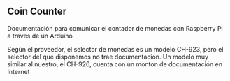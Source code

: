 ## Coin Counter

Documentación para comunicar el contador de monedas con Raspberry Pi a traves de un Arduino

Según el proveedor, el selector de monedas es un modelo CH-923, pero el selector del que disponemos no trae documentación.
Un modelo muy similar al nuestro, el CH-926, cuenta con un monton de documentación en Internet
